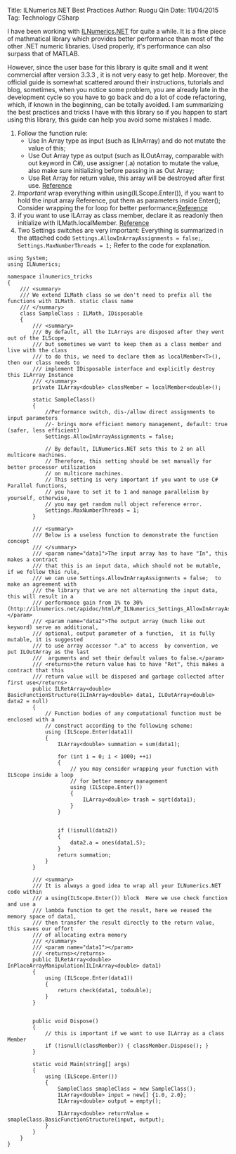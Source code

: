 Title: ILNumerics.NET Best Practices
Author: Ruogu Qin
Date: 11/04/2015
Tag: Technology
     CSharp

I have been working with [ILNumerics.NET](http://ilnumerics.net/) for quite a while. It is a fine piece of mathmatical library which provides better performance than most of the other .NET numeric libraries. Used properly, it's performance can also surpass that of MATLAB.

However, since the user base for this library is quite small and it went commercial after version 3.3.3 , it is not very easy to get help. Moreover, the official guide is somewhat scattered around their instructions, tutorials and blog, sometimes, when you notice some problem, you are already late in the development cycle so you have to go back and do a lot of code refactoring, which, if known in the beginning, can be totally avoided. I am summarizing the best practices and tricks I have with this library so if you happen to start using this library, this guide can help you avoid some mistakes I made.

1. Follow the function rule:
    * Use In Array type as input (such as ILInArray<T>) and do not mutate the value of this;
    * Use Out Array type as output (such as ILOutArray<T>, comparable with out keyword in C#), use assigner (.a) notation to mutate the value, also make sure initializing before passing in as Out Array;
    * Use Ret Array for return value, this array will be destroyed after first use. [Reference](http://ilnumerics.net/FunctionRules.html)
2. *Important* wrap everything within using(ILScope.Enter()), if you want to hold the input array Reference, put them as parameters inside Enter(); Consider wrapping the for loop for better performance;[Reference](http://ilnumerics.net/PerfMemoryOpt.html)
3. if you want to use ILArray<T> as class member, declare it as readonly then initialize with ILMath.localMember. [Reference](http://ilnumerics.net/blog/using-ilarray-as-class-attributes/)
4. Two Settings switches are very important:
Everything is summarized in the attached code `Settings.AllowInArrayAssignments = false;`, `Settings.MaxNumberThreads = 1;` Refer to the code for explanation.

~~~~{.csharp}
using System;
using ILNumerics;

namespace ilnumerics_tricks
{
    /// <summary>
    /// We extend ILMath class so we don't need to prefix all the functions with ILMath. static class name
    /// </summary>
    class SampleClass : ILMath, IDisposable
    {
        /// <summary>
        /// By default, all the ILArrays are disposed after they went out of the ILScope,
        /// but sometimes we want to keep them as a class member and live with the class
        /// to do this, we need to declare them as localMember<T>(), then our class needs to
        /// implement IDisposable interface and explicitly destroy this ILArray Instance
        /// </summary>
        private ILArray<double> classMember = localMember<double>();

        static SampleClass()
        {
            //Performance switch, dis-/allow direct assignments to input parameters
            //- brings more efficient memory management, default: true (safer, less efficient)
            Settings.AllowInArrayAssignments = false;

            // By default, ILNumerics.NET sets this to 2 on all multicore machines.
            // Therefore, this setting should be set manually for better processor utilization
            // on multicore machines.
            // This setting is very important if you want to use C# Parallel functions,
            // you have to set it to 1 and manage parallelism by yourself, otherwise,
            // you may get random null object reference error.
            Settings.MaxNumberThreads = 1;
        }

        /// <summary>
        /// Below is a useless function to demonstrate the function concept
        /// </summary>
        /// <param name="data1">The input array has to have "In", this makes a contract
        /// that this is an input data, which should not be mutable,  if we follow this rule,
        /// we can use Settings.AllowInArrayAssignments = false;  to make an agreement with
        /// the library that we are not alternating the input data, this will result in a
        /// performance gain from 1% to 30%(http://ilnumerics.net/apidoc/html/P_ILNumerics_Settings_AllowInArrayAssignments.htm)</param>
        /// <param name="data2">The output array (much like out keyword) serve as additional,
        /// optional, output parameter of a function,  it is fully mutable, it is suggested
        /// to use array accessor ".a" to access  by convention, we put ILOutArray as the last
        ///  arguments and set their default values to false.</param>
        /// <returns>the return value has to have "Ret", this makes a contract that this
        /// return value will be disposed and garbage collected after first use</returns>
        public ILRetArray<double> BasicFunctionStructure(ILInArray<double> data1, ILOutArray<double> data2 = null)
        {
            // Function bodies of any computational function must be enclosed with a
            // construct according to the following scheme:
            using (ILScope.Enter(data1))
            {
                ILArray<double> summation = sum(data1);

                for (int i = 0; i < 1000; ++i)
                {
                    // you may consider wrapping your function with ILScope inside a loop
                    // for better memory management
                    using (ILScope.Enter())
                    {
                        ILArray<double> trash = sqrt(data1);
                    }
                }


                if (!isnull(data2))
                {
                    data2.a = ones(data1.S);
                }
                return summation;
            }
        }

        /// <summary>
        /// It is always a good idea to wrap all your ILNumerics.NET code within
        /// a using(ILScope.Enter()) block  Here we use check function and use a
        /// lambda function to get the result, here we reused the memory space of data1,
        /// then transfer the result directly to the return value, this saves our effort
        /// of allocating extra memory
        /// </summary>
        /// <param name="data1"></param>
        /// <returns></returns>
        public ILRetArray<double> InPlaceArrayManipulation(ILInArray<double> data1)
        {
            using (ILScope.Enter(data1))
            {
                return check(data1, todouble);
            }
        }


        public void Dispose()
        {
            // this is important if we want to use ILArray as a class Member
            if (!isnull(classMember)) { classMember.Dispose(); }
        }

        static void Main(string[] args)
        {
            using (ILScope.Enter())
            {
                SampleClass smapleClass = new SampleClass();
                ILArray<double> input = new[] {1.0, 2.0};
                ILArray<double> output = empty();

                ILArray<double> returnValue = smapleClass.BasicFunctionStructure(input, output);
            }
        }
    }
}
~~~~
